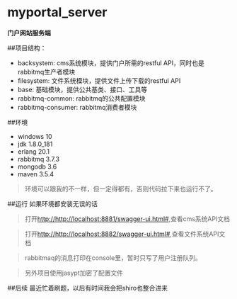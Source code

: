 # myportal_server
**门户网站服务端**


##项目结构：
- backsystem: cms系统模块，提供门户所需的restful API，同时也是rabbitmq生产者模块
- filesystem: 文件系统模块，提供文件上传下载的restful API
- base: 基础模块，提供公共基类、接口、工具等
- rabbitmq-common: rabbitmq的公共配置模块
- rabbitmq-consumer: rabbitmq消费者模块

##环境
- windows 10
- jdk 1.8.0_181
- erlang 20.1
- rabbitmq 3.7.3
- mongodb 3.6
- maven 3.5.4
>环境可以跟我的不一样，但一定得都有，否则代码拉下来也运行不了。

##运行
如果环境都安装无误的话

>打开[http://http://localhost:8881/swagger-ui.html#](http://localhost:8881/swagger-ui.html#),查看cms系统API文档

>打开[http://http://localhost:8882/swagger-ui.html#](http://localhost:8882/swagger-ui.html#),查看文件系统API文档

>rabbitmaq的消息打印在console里，暂时只写了用户注册队列。

>另外项目使用jasypt加密了配置文件

##后续
最近忙着刷题，以后有时间我会把shiro也整合进来
